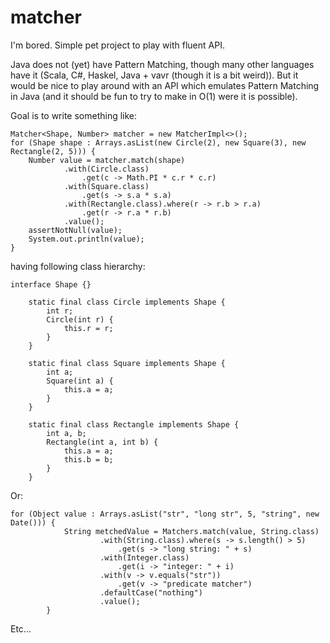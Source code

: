# matcher
I'm bored. Simple pet project to play with fluent API.

Java does not (yet) have Pattern Matching, though many other languages have it (Scala, C#, Haskel, 
Java + vavr (though it is a bit weird)). But it would be nice to play around with an API which emulates 
Pattern Matching in Java (and it should be fun to try to make in O(1) were it is possible).

Goal is to write something like:
```
Matcher<Shape, Number> matcher = new MatcherImpl<>();
for (Shape shape : Arrays.asList(new Circle(2), new Square(3), new Rectangle(2, 5))) {
    Number value = matcher.match(shape)
            .with(Circle.class)
                .get(c -> Math.PI * c.r * c.r)
            .with(Square.class)
                .get(s -> s.a * s.a)
            .with(Rectangle.class).where(r -> r.b > r.a)
                .get(r -> r.a * r.b)
            .value();
    assertNotNull(value);
    System.out.println(value);
}
```
having following class hierarchy:
```
interface Shape {}

    static final class Circle implements Shape {
        int r;
        Circle(int r) {
            this.r = r;
        }
    }

    static final class Square implements Shape {
        int a;
        Square(int a) {
            this.a = a;
        }
    }

    static final class Rectangle implements Shape {
        int a, b;
        Rectangle(int a, int b) {
            this.a = a;
            this.b = b;
        }
    }
```
Or:
```
for (Object value : Arrays.asList("str", "long str", 5, "string", new Date())) {
            String metchedValue = Matchers.match(value, String.class)
                    .with(String.class).where(s -> s.length() > 5)
                        .get(s -> "long string: " + s)
                    .with(Integer.class)
                        .get(i -> "integer: " + i)
                    .with(v -> v.equals("str"))
                        .get(v -> "predicate matcher")
                    .defaultCase("nothing")
                    .value();
        }
```
Etc...